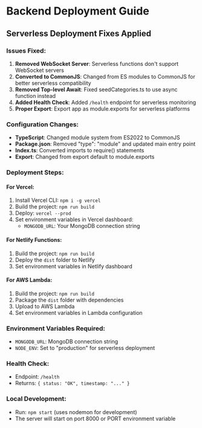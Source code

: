 # Backend Deployment Guide

## Serverless Deployment Fixes Applied

### Issues Fixed:

1. **Removed WebSocket Server**: Serverless functions don't support WebSocket servers
2. **Converted to CommonJS**: Changed from ES modules to CommonJS for better serverless compatibility
3. **Removed Top-level Await**: Fixed seedCategories.ts to use async function instead
4. **Added Health Check**: Added `/health` endpoint for serverless monitoring
5. **Proper Export**: Export app as module.exports for serverless platforms

### Configuration Changes:

- **TypeScript**: Changed module system from ES2022 to CommonJS
- **Package.json**: Removed "type": "module" and updated main entry point
- **Index.ts**: Converted imports to require() statements
- **Export**: Changed from export default to module.exports

### Deployment Steps:

#### For Vercel:

1. Install Vercel CLI: `npm i -g vercel`
2. Build the project: `npm run build`
3. Deploy: `vercel --prod`
4. Set environment variables in Vercel dashboard:
   - `MONGODB_URL`: Your MongoDB connection string

#### For Netlify Functions:

1. Build the project: `npm run build`
2. Deploy the `dist` folder to Netlify
3. Set environment variables in Netlify dashboard

#### For AWS Lambda:

1. Build the project: `npm run build`
2. Package the `dist` folder with dependencies
3. Upload to AWS Lambda
4. Set environment variables in Lambda configuration

### Environment Variables Required:

- `MONGODB_URL`: MongoDB connection string
- `NODE_ENV`: Set to "production" for serverless deployment

### Health Check:

- Endpoint: `/health`
- Returns: `{ status: "OK", timestamp: "..." }`

### Local Development:

- Run: `npm start` (uses nodemon for development)
- The server will start on port 8000 or PORT environment variable
